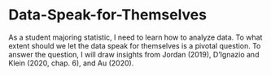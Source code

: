 # Data-Speak-for-Themselves
As a student majoring statistic, I need to learn how to analyze data. To what extent should we let the data speak for themselves is a pivotal question. To answer the question, I will draw insights from Jordan (2019), D’Ignazio and Klein (2020, chap. 6), and Au (2020).
